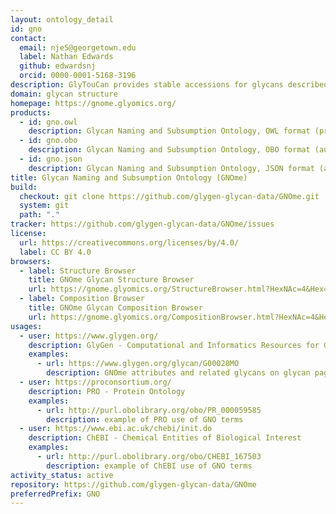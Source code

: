 ```yaml
---
layout: ontology_detail
id: gno
contact:
  email: nje5@georgetown.edu
  label: Nathan Edwards
  github: edwardsnj
  orcid: 0000-0001-5168-3196
description: GlyTouCan provides stable accessions for glycans described at varyious degrees of characterization, including compositions (no linkage) and topologies (no carbon bond positions or anomeric configurations). GNOme organizes these stable accessions for interative browsing, for text-based searching, and for automated reasoning with well-defined characterization levels.
domain: glycan structure
homepage: https://gnome.glyomics.org/
products:
  - id: gno.owl
    description: Glycan Naming and Subsumption Ontology, OWL format (primary)
  - id: gno.obo
    description: Glycan Naming and Subsumption Ontology, OBO format (automated conversion from OWL)
  - id: gno.json
    description: Glycan Naming and Subsumption Ontology, JSON format (automated conversion from OWL)
title: Glycan Naming and Subsumption Ontology (GNOme)
build:
  checkout: git clone https://github.com/glygen-glycan-data/GNOme.git
  system: git
  path: "."
tracker: https://github.com/glygen-glycan-data/GNOme/issues
license:
  url: https://creativecommons.org/licenses/by/4.0/
  label: CC BY 4.0
browsers:
  - label: Structure Browser
    title: GNOme Glycan Structure Browser
    url: https://gnome.glyomics.org/StructureBrowser.html?HexNAc=4&Hex=5&dHex=1&NeuAc=2
  - label: Composition Browser
    title: GNOme Glycan Composition Browser
    url: https://gnome.glyomics.org/CompositionBrowser.html?HexNAc=4&Hex=5&dHex=1&NeuAc=2
usages:
  - user: https://www.glygen.org/
    description: GlyGen - Computational and Informatics Resources for Glycoscience
    examples:
      - url: https://www.glygen.org/glycan/G00028MO
        description: GNOme attributes and related glycans on glycan pages
  - user: https://proconsortium.org/
    description: PRO - Protein Ontology
    examples:
      - url: http://purl.obolibrary.org/obo/PR_000059585
        description: example of PRO use of GNO terms
  - user: https://www.ebi.ac.uk/chebi/init.do
    description: ChEBI - Chemical Entities of Biological Interest
    examples:
      - url: http://purl.obolibrary.org/obo/CHEBI_167503
        description: example of ChEBI use of GNO terms
activity_status: active
repository: https://github.com/glygen-glycan-data/GNOme
preferredPrefix: GNO
---
```

